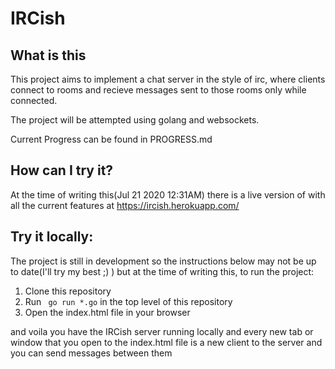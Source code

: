 # IRCish

## What is this
This project aims to implement a chat server in the style of irc, where clients connect to rooms and recieve messages sent to those rooms only while connected.

The project will be attempted using golang and websockets.

Current Progress can be found in PROGRESS.md

## How can I try it?
At the time of writing this(Jul 21 2020 12:31AM) there is a live version of with all the current features at https://ircish.herokuapp.com/

## Try it locally: 
The project is still in development so the instructions below may not be up to date(I'll try my best ;) ) but at the time of writing this, to run the project:

1. Clone this repository
2. Run ``` go run *.go``` in the top level of this repository
3. Open the index.html file in your browser 

and voila you have the IRCish server running locally and every new tab or window that you open to the index.html file is a new client to the server and you can send messages between them
